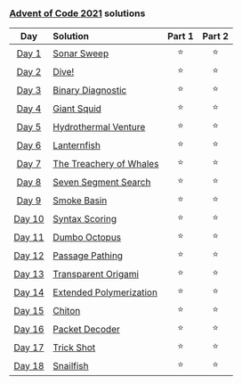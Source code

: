 ### [Advent of Code 2021](https://adventofcode.com/) solutions

|                      Day                       | Solution                                                                                     | Part 1 | Part 2 |
|:----------------------------------------------:|:---------------------------------------------------------------------------------------------|:------:|:------:|
|  [Day 1](https://adventofcode.com/2021/day/1)  | [Sonar Sweep](https://github.com/baalique/advent_of_code_2021/tree/master/day01)             |   ⭐    |   ⭐    |
|  [Day 2](https://adventofcode.com/2021/day/2)  | [Dive!](https://github.com/baalique/advent_of_code_2021/tree/master/day02)                   |   ⭐    |   ⭐    |
|  [Day 3](https://adventofcode.com/2021/day/3)  | [Binary Diagnostic](https://github.com/baalique/advent_of_code_2021/tree/master/day03)       |   ⭐    |   ⭐    |
|  [Day 4](https://adventofcode.com/2021/day/4)  | [Giant Squid](https://github.com/baalique/advent_of_code_2021/tree/master/day04)             |   ⭐    |   ⭐    |
|  [Day 5](https://adventofcode.com/2021/day/5)  | [Hydrothermal Venture](https://github.com/baalique/advent_of_code_2021/tree/master/day05)    |   ⭐    |   ⭐    |
|  [Day 6](https://adventofcode.com/2021/day/6)  | [Lanternfish](https://github.com/baalique/advent_of_code_2021/tree/master/day06)             |   ⭐    |   ⭐    |
|  [Day 7](https://adventofcode.com/2021/day/7)  | [The Treachery of Whales](https://github.com/baalique/advent_of_code_2021/tree/master/day07) |   ⭐    |   ⭐    |
|  [Day 8](https://adventofcode.com/2021/day/8)  | [Seven Segment Search](https://github.com/baalique/advent_of_code_2021/tree/master/day08)    |   ⭐    |   ⭐    |
|  [Day 9](https://adventofcode.com/2021/day/9)  | [Smoke Basin](https://github.com/baalique/advent_of_code_2021/tree/master/day09)             |   ⭐    |   ⭐    |
| [Day 10](https://adventofcode.com/2021/day/10) | [Syntax Scoring](https://github.com/baalique/advent_of_code_2021/tree/master/day10)          |   ⭐    |   ⭐    |
| [Day 11](https://adventofcode.com/2021/day/11) | [Dumbo Octopus](https://github.com/baalique/advent_of_code_2021/tree/master/day11)           |   ⭐    |   ⭐    |
| [Day 12](https://adventofcode.com/2021/day/12) | [Passage Pathing](https://github.com/baalique/advent_of_code_2021/tree/master/day12)         |   ⭐    |   ⭐    |
| [Day 13](https://adventofcode.com/2021/day/13) | [Transparent Origami](https://github.com/baalique/advent_of_code_2021/tree/master/day13)     |   ⭐    |   ⭐    |
| [Day 14](https://adventofcode.com/2021/day/14) | [Extended Polymerization](https://github.com/baalique/advent_of_code_2021/tree/master/day14) |   ⭐    |   ⭐    |
| [Day 15](https://adventofcode.com/2021/day/15) | [Chiton](https://github.com/baalique/advent_of_code_2021/tree/master/day15)                  |   ⭐    |   ⭐    |
| [Day 16](https://adventofcode.com/2021/day/16) | [Packet Decoder](https://github.com/baalique/advent_of_code_2021/tree/master/day16)          |   ⭐    |   ⭐    |
| [Day 17](https://adventofcode.com/2021/day/17) | [Trick Shot](https://github.com/baalique/advent_of_code_2021/tree/master/day17)              |   ⭐    |   ⭐    |
| [Day 18](https://adventofcode.com/2021/day/18) | [Snailfish](https://github.com/baalique/advent_of_code_2021/tree/master/day18)               |   ⭐    |   ⭐    |
